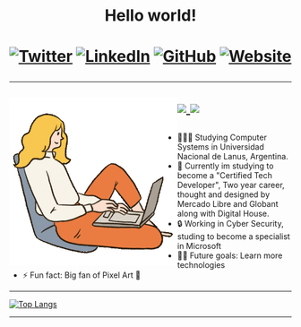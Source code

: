 <tb>
<h1 align="center"> Hello world! <h1>
<div align="center">
<a href="https://twitter.com/titamun" target="_blank"><img src="https://raw.githubusercontent.com/arturssmirnovs/arturssmirnovs/master/tw.png" alt="Twitter" width="30"></a>
<a href="https://www.linkedin.com/in/tatiana-mu%C3%B1oz-b163b9191/" target="_blank"><img src="https://raw.githubusercontent.com/arturssmirnovs/arturssmirnovs/master/in.png" alt="LinkedIn" width="30"></a>
<a href="https://github.com/TatianaMunoz1" target="_blank"><img src="https://raw.githubusercontent.com/arturssmirnovs/arturssmirnovs/master/git.png" alt="GitHub" width="30"></a>
<a href="https://www.tatianasmunoz.com.ar" target="_blank"><img src="https://raw.githubusercontent.com/arturssmirnovs/arturssmirnovs/master/www.png" alt="Website" width="30"></a>
</div>




-----


<img align="left" width="300px" src="./img/giphy%20(1).gif" >


<p align="left">
  <a href="mailto:tatianasmunoz@gmail.com">
    <img src="https://img.shields.io/badge/-tatianasmunoz@gmail.com-6633cc?style=flat-square&logo=Gmail&logoColor=white&link=mailto:tatianasmunoz@gmail.com" />
  </a>
  <a>
    <img src="https://img.shields.io/badge/Tati %232526-6633cc?style=flat-square&logo=Discord&logoColor=white" />
  </a>

</p>
</tb>

### 
- 👩🏻‍💻 Studying Computer Systems in Universidad Nacional de Lanus, Argentina.
- 🌱 Currently im studying to become a "Certified Tech Developer", Two year career, thought and designed by Mercado Libre and Globant along with Digital House.
- 🔒 Working in Cyber Security, studing to become a specialist in Microsoft 
- 💪🏻 Future goals: Learn more technologies
- ⚡ Fun fact: Big fan of Pixel Art 👾
-------







[![Top Langs](https://github-readme-stats.vercel.app/api/top-langs/?username=tatianamunoz1&layout=compact)](https://github.com/tatianamunoz1)




<hr/>

<!-- ----------------------------------------------------------------------- -
<details>
<summary>
  <a href="https://github.com/tatianamunoz1"><img src="https://img.shields.io/badge/-Expand%20to%20know%20more-b03544?style=for-the-badge" /></a>
</summary>->




